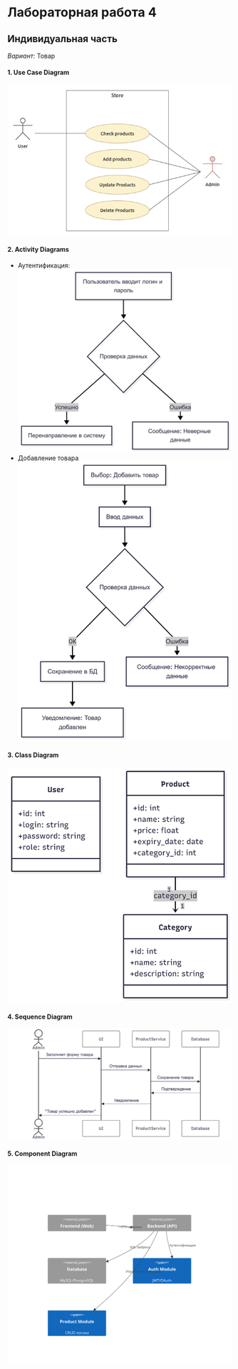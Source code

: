 # Лабораторная работа 4
## Индивидуальная часть
*Вариант:* Товар

#### 1. Use Case Diagram
![Use Case](q1p6.png)  

#### 2. Activity Diagrams
- Аутентификация:  
![Auth Activity](q12p1.png)
- Добавление товара
![Adding](q12p2.png)  

#### 3. Class Diagram
![Class Diagram](q12p3.png)  

#### 4. Sequence Diagram
![Sequence Diagram](q12p42.png)  

#### 5. Component Diagram
![Component Diagram](q12p5.png)  
